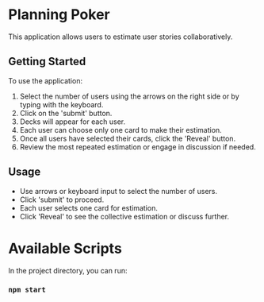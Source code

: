 # Planning Poker

This application allows users to estimate user stories collaboratively.

## Getting Started

To use the application:

1. Select the number of users using the arrows on the right side or by typing with the keyboard.
2. Click on the 'submit' button.
3. Decks will appear for each user.
4. Each user can choose only one card to make their estimation.
5. Once all users have selected their cards, click the 'Reveal' button.
6. Review the most repeated estimation or engage in discussion if needed.

## Usage

- Use arrows or keyboard input to select the number of users.
- Click 'submit' to proceed.
- Each user selects one card for estimation.
- Click 'Reveal' to see the collective estimation or discuss further.

# Available Scripts

In the project directory, you can run:

### `npm start`


